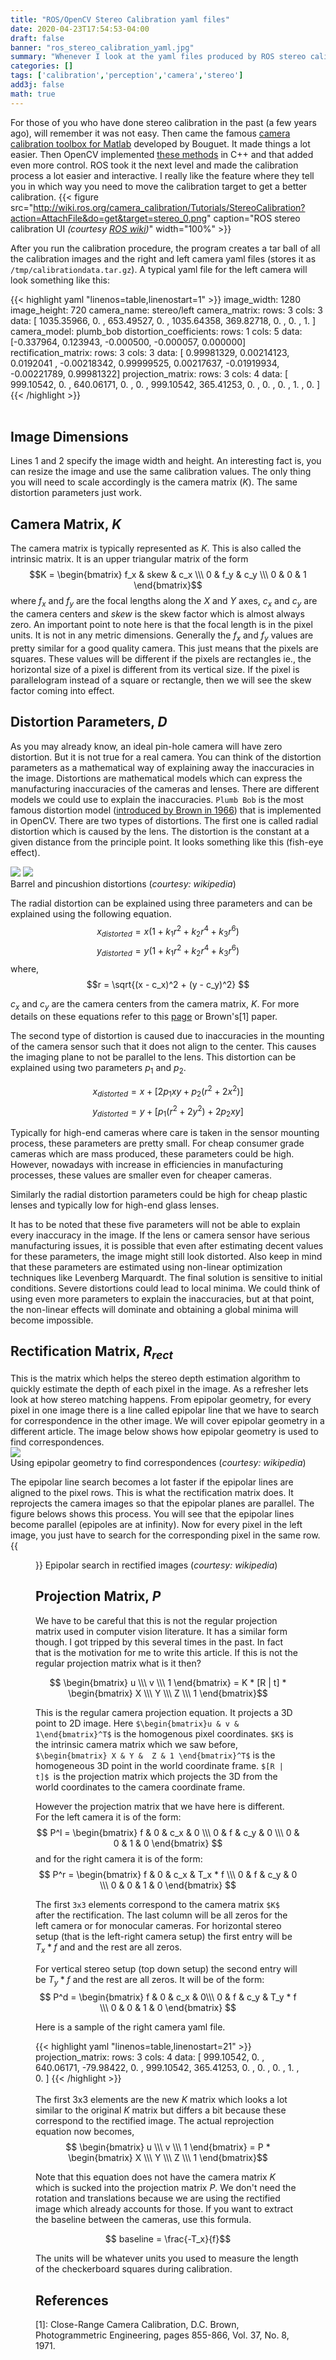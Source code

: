 ```yaml
---
title: "ROS/OpenCV Stereo Calibration yaml files"
date: 2020-04-23T17:54:53-04:00
draft: false
banner: "ros_stereo_calibration_yaml.jpg"
summary: "Whenever I look at the yaml files produced by ROS stereo calibration, I get confused on what they actually mean. Lets look at what these actually are."
categories: []
tags: ['calibration','perception','camera','stereo']
add3j: false
math: true
---
```


For those of you who have done stereo calibration in the past (a few years ago), will remember it was not easy. Then came the famous [camera calibration toolbox for Matlab](http://www.vision.caltech.edu/bouguetj/calib_doc/) developed by Bouguet. It made things a lot easier. Then OpenCV implemented [these methods](https://docs.opencv.org/3.4/d4/d94/tutorial_camera_calibration.html) in C++ and that added even more control. ROS took it the next level and made the calibration process a lot easier and interactive. I really like the feature where they tell you in which way you need to move the calibration target to get a better calibration. 
{{< figure src="http://wiki.ros.org/camera_calibration/Tutorials/StereoCalibration?action=AttachFile&do=get&target=stereo_0.png" caption="ROS stereo calibration UI _(courtesy [ROS wiki](http://wiki.ros.org/camera_calibration/Tutorials/StereoCalibration))_" width="100%" >}}

After you run the calibration procedure, the program creates a tar ball of all the calibration images and the right and left camera yaml files (stores it as `/tmp/calibrationdata.tar.gz`). A typical yaml file for the left camera will look something like this:

{{< highlight yaml "linenos=table,linenostart=1" >}}
image_width: 1280
image_height: 720
camera_name: stereo/left
camera_matrix:
  rows: 3
  cols: 3
  data: [ 1035.35966,     0.     ,   653.49527,
             0.     ,  1035.64358,   369.82718,
             0.     ,     0.     ,     1.     ]
camera_model: plumb_bob
distortion_coefficients:
  rows: 1
  cols: 5
  data: [-0.337964, 0.123943, -0.000500, -0.000057, 0.000000]
rectification_matrix:
  rows: 3
  cols: 3
  data: [ 0.99981329,  0.00214123,  0.0192041 ,
         -0.00218342,  0.99999525,  0.00217637,
         -0.01919934, -0.00221789,  0.99981322]
projection_matrix:
  rows: 3
  cols: 4
  data: [ 999.10542,    0.     ,  640.06171,    0.     ,
            0.     ,  999.10542,  365.41253,    0.     ,
            0.     ,    0.     ,    1.     ,    0.     ]
{{< /highlight >}}  
<br>

## Image Dimensions
Lines 1 and 2 specify the image width and height. An interesting fact is, you can resize the image and use the same calibration values. The only thing you will need to scale accordingly is the camera matrix ($K$). The same distortion parameters just work.

## Camera Matrix, $K$
The camera matrix is typically represented as $K$. This is also called the intrinsic matrix. It is an upper triangular matrix of the form
$$K = \begin{bmatrix} f_x & skew & c_x \\\ 0 & f_y & c_y \\\ 0 & 0 & 1 \end{bmatrix}$$
where $f_x$ and $f_y$ are the focal lengths along the $X$ and $Y$ axes, $c_x$ and $c_y$ are the camera centers and $skew$ is the skew factor which is almost always zero. An important point to note here is that the focal length is in the pixel units. It is not in any metric dimensions. Generally the $f_x$ and $f_y$ values are pretty similar for a good quality camera. This just means that the pixels are squares. These values will be different if the pixels are rectangles ie., the horizontal size of a pixel is different from its vertical size. If the pixel is parallelogram instead of a square or rectangle, then we will see the skew factor coming into effect. 

## Distortion Parameters, $D$
As you may already know, an ideal pin-hole camera will have zero distortion. But it is not true for a real camera. You can think of the distortion parameters as a mathematical way of explaining away the inaccuracies in the image. Distortions are mathematical models which can express the manufacturing inaccuracies of the cameras and lenses. There are different models we could use to explain the inaccuracies. `Plumb Bob` is the most famous distortion model ([introduced by Brown in 1966](http://www.vision.caltech.edu/bouguetj/calib_doc/htmls/parameters.html)) that is implemented in OpenCV. There are two types of distortions. The first one is called radial distortion which is caused by the lens. The distortion is the constant at a given distance from the principle point. It looks something like this (fish-eye effect).

![](https://upload.wikimedia.org/wikipedia/commons/thumb/6/63/Barrel_distortion.svg/100px-Barrel_distortion.svg.png)
![](https://upload.wikimedia.org/wikipedia/commons/thumb/5/5b/Pincushion_distortion.svg/100px-Pincushion_distortion.svg.png)  
Barrel and pincushion distortions (_courtesy: wikipedia_)

The radial distortion can be explained using three parameters and can be explained using the following equation.
$$x_{distorted} = x(1 + k_1 r^2 + k_2 r^4 + k_3 r^6)$$
$$y_{distorted} = y(1 + k_1 r^2 + k_2 r^4 + k_3 r^6)$$
where, 
$$r = \sqrt{(x - c_x)^2 + (y - c_y)^2} $$

$c_x$ and $c_y$ are the camera centers from the camera matrix, $K$. For more details on these equations refer to this [page](https://calib.io/blogs/knowledge-base/camera-calibration-101) or Brown's[1] paper.

The second type of distortion is caused due to inaccuracies in the mounting of the camera sensor such that it does not align to the center. This causes the imaging plane to not be parallel to the lens. This distortion can be explained using two parameters $p_1$ and $p_2$.

$$x_{distorted} = x + [2 p_1 x y + p_2 (r^2 + 2 x^2)]$$
$$y_{distorted} = y + [p_1 (r^2 + 2 y^2) + 2 p_2 x y ]$$

Typically for high-end cameras where care is taken in the sensor mounting process, these parameters are pretty small. For cheap consumer grade cameras which are mass produced, these parameters could be high. However, nowadays with increase in efficiencies in manufacturing processes, these values are smaller even for cheaper cameras.

Similarly the radial distortion parameters could be high for cheap plastic lenses and typically low for high-end glass lenses.

It has to be noted that these five parameters will not be able to explain every inaccuracy in the image. If the lens or camera sensor have serious manufacturing issues, it is possible that even after estimating decent values for these parameters, the image might still look distorted. Also keep in mind that these parameters are estimated using non-linear optimization techniques like Levenberg Marquardt. The final solution is sensitive to initial conditions. Severe distortions could lead to local minima. We could think of using even more parameters to explain the inaccuracies, but at that point, the non-linear effects will dominate and obtaining a global minima will become impossible.

## Rectification Matrix, $R_{rect}$
This is the matrix which helps the stereo depth estimation algorithm to quickly estimate the depth of each pixel in the image. As a refresher lets look at how stereo matching happens. From epipolar geometry, for every pixel in one image there is a line called epipolar line that we have to search for correspondence in the other image. We will cover epipolar geometry in a different article. The image below shows how epipolar geometry is used to find correspondences.  
![](https://upload.wikimedia.org/wikipedia/commons/thumb/1/14/Epipolar_geometry.svg/300px-Epipolar_geometry.svg.png)  
Using epipolar geometry to find correspondences (_courtesy: wikipedia_)

The epipolar line search becomes a lot faster if the epipolar lines are aligned to the pixel rows. This is what the rectification matrix does. It reprojects the camera images so that the epipolar planes are parallel. The figure belows shows this process. You will see that the epipolar lines become parallel (epipoles are at infinity). Now for every pixel in the left image, you just have to search for the corresponding pixel in the same row.  
{{<figure src="https://upload.wikimedia.org/wikipedia/commons/0/02/Lecture_1027_stereo_01.jpg" width="50%" >}}
Epipolar search in rectified images (_courtesy: wikipedia_)

## Projection Matrix, $P$
We have to be careful that this is not the regular projection matrix used in computer vision literature. It has a similar form though. I got tripped by this several times in the past. In fact that is the motivation for me to write this article. If this is not the regular projection matrix what is it then? 

$$ \begin{bmatrix} u \\\ v \\\ 1 \end{bmatrix} = K * [R | t] * \begin{bmatrix} X \\\ Y \\\ Z \\\ 1 \end{bmatrix}$$

This is the regular camera projection equation. It projects a 3D point to 2D image. Here `$\begin{bmatrix}u & v & 1\end{bmatrix}^T$` is the homogenous pixel coordinates. `$K$` is the intrinsic camera matrix which we saw before, `$\begin{bmatrix} X & Y &  Z & 1 \end{bmatrix}^T$` is the homogeneous 3D point in the world coordinate frame. `$[R | t]$ `is the projection matrix which projects the 3D from the world coordinates to the camera coordinate frame. 

However the projection matrix that we have here is different. For the left camera it is of the form:
$$ P^l = \begin{bmatrix} f & 0 & c_x & 0 \\\ 0 & f & c_y & 0 \\\ 0 & 0 & 1 & 0 \end{bmatrix} $$
and for the right camera it is of the form:
$$ P^r = \begin{bmatrix} f & 0 & c_x & T_x * f \\\ 0 & f & c_y & 0  \\\ 0  & 0 & 1 & 0 \end{bmatrix} $$

The first `3x3` elements correspond to the camera matrix `$K$` after the rectification. The last column will be all zeros for the left camera or for monocular cameras. For horizontal stereo setup (that is the left-right camera setup) the first entry will be $T_x * f$ and and the rest are all zeros. 

For vertical stereo setup (top down setup) the second entry will be $T_y * f$ and the rest are all zeros. It will be of the form:
$$ P^d = \begin{bmatrix} f & 0 & c_x & 0\\\ 0 & f & c_y &  T_y * f   \\\ 0  & 0 & 1 & 0 \end{bmatrix} $$

 Here is a sample of the right camera yaml file. 

{{< highlight yaml "linenos=table,linenostart=21" >}}
projection_matrix:
  rows: 3
  cols: 4
  data: [ 999.10542,    0.     ,  640.06171,  -79.98422,
            0.     ,  999.10542,  365.41253,    0.     ,
            0.     ,    0.     ,    1.     ,    0.     ]
{{< /highlight >}}  
<br>
The first 3x3 elements are the new $K$ matrix which looks a lot similar to the original $K$ matrix but differs a bit because these correspond to the rectified image. The actual reprojection equation now becomes,
$$ \begin{bmatrix} u \\\ v \\\ 1 \end{bmatrix} = P * \begin{bmatrix} X \\\ Y \\\ Z \\\ 1 \end{bmatrix}$$

Note that this equation does not have the camera matrix $K$ which is sucked into the projection matrix $P$. We don't need the rotation and translations because we are using the rectified image which already accounts for those. If you want to extract the baseline between the cameras, use this formula.

$$ baseline = \frac{-T_x}{f}$$

The units will be whatever units you used to measure the length of the checkerboard squares during calibration. 


## References
[1]: Close-Range Camera Calibration, D.C. Brown, Photogrammetric Engineering, pages 855-866, Vol. 37, No. 8, 1971.




